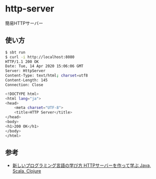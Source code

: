 # http-server

簡易HTTPサーバー

## 使い方

```sh
$ sbt run
$ curl -i http://localhost:8080
HTTP/1.1 200 OK
Date: Tue, 14 Apr 2020 15:06:06 GMT
Server: HttpServer
Content-Type: text/html; charset=utf8
Content-Length: 145
Connection: Close

<!DOCTYPE html>
<html lang="ja">
<head>
    <meta charset="UTF-8">
    <title>HTTP Server</title>
</head>
<body>
<h1>200 OK</h1>
</body>
</html>
```

## 参考

* [新しいプログラミング言語の学び方 HTTPサーバーを作って学ぶ Java, Scala, Clojure](https://speakerdeck.com/todokr/xin-siihurokuraminkuyan-yu-falsexue-hifang-httpsahawozuo-tutexue-hu-java-scala-clojure)
